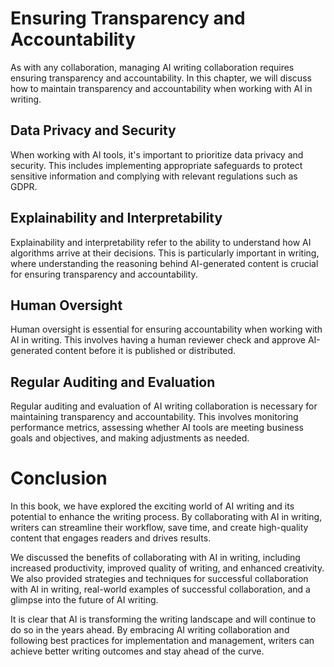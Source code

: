 Ensuring Transparency and Accountability
======================================================================================

As with any collaboration, managing AI writing collaboration requires ensuring transparency and accountability. In this chapter, we will discuss how to maintain transparency and accountability when working with AI in writing.

Data Privacy and Security
-------------------------

When working with AI tools, it's important to prioritize data privacy and security. This includes implementing appropriate safeguards to protect sensitive information and complying with relevant regulations such as GDPR.

Explainability and Interpretability
-----------------------------------

Explainability and interpretability refer to the ability to understand how AI algorithms arrive at their decisions. This is particularly important in writing, where understanding the reasoning behind AI-generated content is crucial for ensuring transparency and accountability.

Human Oversight
---------------

Human oversight is essential for ensuring accountability when working with AI in writing. This involves having a human reviewer check and approve AI-generated content before it is published or distributed.

Regular Auditing and Evaluation
-------------------------------

Regular auditing and evaluation of AI writing collaboration is necessary for maintaining transparency and accountability. This involves monitoring performance metrics, assessing whether AI tools are meeting business goals and objectives, and making adjustments as needed.

Conclusion
=====================

In this book, we have explored the exciting world of AI writing and its potential to enhance the writing process. By collaborating with AI in writing, writers can streamline their workflow, save time, and create high-quality content that engages readers and drives results.

We discussed the benefits of collaborating with AI in writing, including increased productivity, improved quality of writing, and enhanced creativity. We also provided strategies and techniques for successful collaboration with AI in writing, real-world examples of successful collaboration, and a glimpse into the future of AI writing.

It is clear that AI is transforming the writing landscape and will continue to do so in the years ahead. By embracing AI writing collaboration and following best practices for implementation and management, writers can achieve better writing outcomes and stay ahead of the curve.
